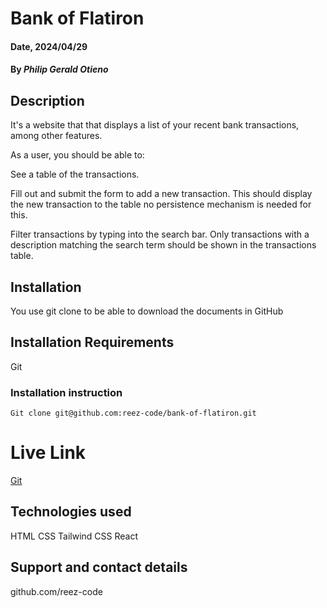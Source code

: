 # Bank of Flatiron

#### Date, 2024/04/29

#### By _Philip Gerald Otieno_

## Description

It's a website that that displays a list of your recent bank transactions, among other features.

As a user, you should be able to:

See a table of the transactions.

Fill out and submit the form to add a new transaction. This should display the new transaction to the table no persistence mechanism is needed for this.

Filter transactions by typing into the search bar. Only transactions with a description matching the search term should be shown in the transactions table.

## Installation

You use git clone to be able to download the documents in GitHub

## Installation Requirements

Git

### Installation instruction

```
Git clone git@github.com:reez-code/bank-of-flatiron.git

```

# Live Link

[Git](https://reez-code.github.io/bank-of-flatiron/)

## Technologies used

HTML
CSS
Tailwind CSS
React

## Support and contact details

github.com/reez-code
